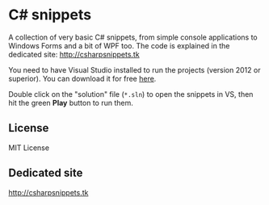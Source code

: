 # C&#35; snippets

A collection of very basic C&#35; snippets, from simple console applications to Windows Forms and a bit of WPF too. The code is explained in the dedicated site: http://csharpsnippets.tk

You need to have Visual Studio installed to run the projects (version 2012 or superior). You can download it for free [here](https://www.visualstudio.com/en-us/visual-studio-homepage-vs.aspx).

Double click on the "solution" file (`*.sln`) to open the snippets in VS, then hit the green **Play** button to run them.

## License

MIT License

## Dedicated site

http://csharpsnippets.tk
